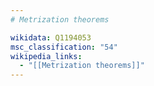 ```yaml
---
# Metrization theorems

wikidata: Q1194053
msc_classification: "54"
wikipedia_links:
  - "[[Metrization theorems]]"
---
```


